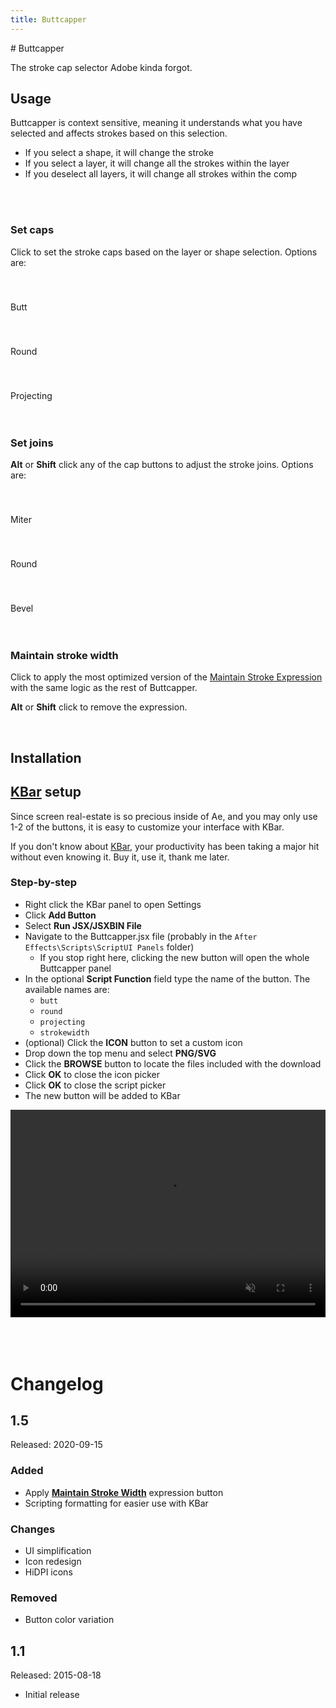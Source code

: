 ```yaml
---
title: Buttcapper
---
```


<Redirect to="https://battleaxe.co/buttcapper" />
# Buttcapper

The stroke cap selector Adobe kinda forgot.


<FreebieSubscribe />


## Usage
Buttcapper is context sensitive, meaning it understands what you have selected and affects strokes based on this selection.

- If you select a shape, it will change the stroke
- If you select a layer, it will change all the strokes within the layer
- If you deselect all layers, it will change all strokes within the comp





<br />
<br />

### Set caps

<Screenshot 
    url="/freebies/Buttcapper-Caps.gif" 
    alt="Buttcapper set caps" 
    width="350px"
    right />

Click to set the stroke caps based on the layer or shape selection. Options are:


<Screenshot 
    url="/freebies/icon/buttcapper-butt.svg" 
    alt="Butt capp" 
    toolbar />

<div style="padding-top: 40px">Butt</div>


<Screenshot 
    url="/freebies/icon/buttcapper-round.svg" 
    alt="Round cap" 
    toolbar />

<div style="padding-top: 40px">Round</div>

<Screenshot 
    url="/freebies/icon/buttcapper-projecting.svg" 
    alt="Projecting cap" 
    toolbar />

<div style="padding-top: 40px">Projecting</div>


<br />
<br />


### Set joins

<Screenshot 
    url="/freebies/Buttcapper-Joins.gif" 
    alt="Buttcapper set joins" 
    width="350px"
    right />


**Alt** or **Shift** click any of the cap buttons to adjust the stroke joins. Options are:
<Screenshot 
    url="/freebies/icon/buttcapper-butt.svg" 
    alt="Butt capp" 
    toolbar />
    
<div style="padding-top: 40px">Miter</div>

<Screenshot 
    url="/freebies/icon/buttcapper-round.svg" 
    alt="Round cap" 
    toolbar />

<div style="padding-top: 40px">Round</div>

<Screenshot 
    url="/freebies/icon/buttcapper-projecting.svg" 
    alt="Projecting cap" 
    toolbar />

<div style="padding-top: 40px">Bevel</div>

<br />
<br />


### Maintain stroke width

<Screenshot 
    url="/freebies/Buttcapper-StrokeWidth.gif" 
    alt="Buttcapper maintain stroke width" 
    width="350px"
    right />


<Screenshot 
    url="/freebies/icon/buttcapper-strokewidth.svg" 
    alt="Maintain stroke width" 
    toolbar
    style="margin-top: 0" />
Click to apply the most optimized version of the [Maintain Stroke Expression](https://battleaxe.tumblr.com/post/101945073972/maintain-stroke-weight-expression) with the same logic as the rest of Buttcapper.

**Alt** or **Shift** click to remove the expression.


<br />

<eula
    name="Buttcapper" freebie />

## Installation


<Install 
    scriptUI 
    name="Buttcapper"
    :hosts="['After Effects']"
/>

## [KBar](https://aescripts.com/kbar/) setup
Since screen real-estate is so precious inside of Ae, and you may only use 1-2 of the buttons, it is easy to customize your interface with KBar.

If you don't know about [KBar](https://aescripts.com/kbar/), your productivity has been taking a major hit without even knowing it. Buy it, use it, thank me later.

<Screenshot 
    url="/freebies/Buttcapper-KBar.png" 
    alt="Buttcapper KBar" 
    width="450px"
    center />

### Step-by-step
- Right click the KBar panel to open Settings
- Click **Add Button**
- Select **Run JSX/JSXBIN File**
- Navigate to the Buttcapper.jsx file (probably in the `After Effects\Scripts\ScriptUI Panels` folder)
  - If you stop right here, clicking the new button will open the whole Buttcapper panel 
- In the optional **Script Function** field type the name of the button. The available names are:
  - `butt`
  - `round`
  - `projecting`
  - `strokewidth`
- (optional) Click the **ICON** button to set a custom icon
- Drop down the top menu and select **PNG/SVG**
- Click the **BROWSE** button to locate the files included with the download
- Click **OK** to close the icon picker
- Click **OK** to close the script picker
- The new button will be added to KBar 

<div style="position: relative; padding-bottom: 66%; height: 0; overflow: hidden; width: 100%; height: auto; margin-bottom: 16px;">
<video width="800" height="532" style="position: absolute; top: 0; left: 0; width: 100%; height: 100%;" autoplay loop muted controls>
  <source src="/freebies/Buttcapper-KBarSetup.mp4" type="video/mp4">
</video>
</div>

<br />
<br />

# Changelog

<div class="changelog">

## 1.5 
Released: 2020-09-15

### Added
- Apply **[Maintain Stroke Width](https://battleaxe.tumblr.com/post/101945073972/maintain-stroke-weight-expression)** expression button
- Scripting formatting for easier use with KBar
  
### Changes
- UI simplification
- Icon redesign
- HiDPI icons

### Removed
- Button color variation

## 1.1
Released: 2015-08-18
- Initial release

</div>
